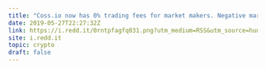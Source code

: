 ```yaml
---
title: "Coss.io now has 0% trading fees for market makers. Negative market maker fees on the way."
date: 2019-05-27T22:27:32Z
link: https://i.redd.it/0rntpfagfq031.png?utm_medium=RSS&utm_source=hune
site: i.redd.it
topic: crypto
draft: false
---
```

